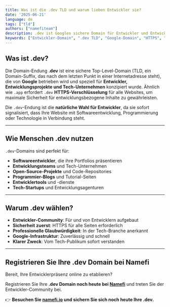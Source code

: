 ```yaml
---
title: Was ist die .dev TLD und warum lieben Entwickler sie?
date: '2025-06-21'
language: de
tags: ["tld"]
authors: ["namefiteam"]
description: .dev ist Googles sichere Domain für Entwickler und Entwicklungsprojekte. Erfahren Sie, warum sie die erste Wahl für Programmierer, Tech-Unternehmen und Entwicklungsteams ist.
keywords: ["Entwickler-Domain", ".dev TLD", "Google-Domain", "HTTPS", "sichere Domain", "Softwareentwicklung"]
---
```


## **Was ist .dev?**

Die Domain-Endung **.dev** ist eine sichere Top-Level-Domain (TLD, ein Domain-Suffix, das nach dem letzten Punkt in einer Internetadresse steht), die von **Google** betrieben wird und speziell für **Entwickler, Entwicklungsprojekte und Tech-Unternehmen** konzipiert wurde. Ähnlich wie `.app` erfordert `.dev` **HTTPS-Verschlüsselung** für alle Websites, um maximale Sicherheit für entwicklungsbezogene Inhalte zu gewährleisten.

Die `.dev`-Endung ist die **natürliche Wahl für Entwickler**, da sie sofort signalisiert, dass Ihre Website mit Softwareentwicklung, Programmierung oder Technologie in Verbindung steht.

---

## **Wie Menschen .dev nutzen**

`.dev`-Domains sind perfekt für:

*   **Softwareentwickler**, die ihre Portfolios präsentieren
*   **Entwicklungsteams** und Tech-Unternehmen
*   **Open-Source-Projekte** und Code-Repositories
*   **Programmier-Blogs** und Tutorial-Seiten
*   **Entwicklertools** und -dienste
*   **Tech-Startups** und Entwicklungsagenturen

---

## **Warum .dev wählen?**

*   **Entwickler-Community**: Für und von Entwicklern aufgebaut
*   **Sicherheit zuerst**: HTTPS für alle Seiten erforderlich
*   **Professionelle Glaubwürdigkeit**: In der Tech-Branche anerkannt
*   **Google-Infrastruktur**: Zuverlässig und schnell
*   **Klarer Zweck**: Vom Tech-Publikum sofort verstanden

---

## **Registrieren Sie Ihre .dev Domain bei Namefi**

Bereit, Ihre Entwicklerpräsenz online zu etablieren?

Registrieren Sie Ihre **.dev Domain noch heute bei [Namefi](https://namefi.io)** und treten Sie der Entwickler-Community bei.

👉 **Besuchen Sie [namefi.io](https://namefi.io) und sichern Sie sich noch heute Ihre .dev.**